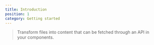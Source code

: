 ```yaml
---
title: Introduction
position: 1
category: Getting started
---
```


> Transform files into content that can be fetched through an API in your components.
